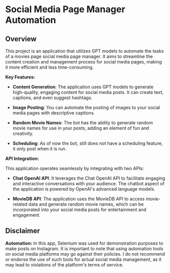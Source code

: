 # Social Media Page Manager Automation

## Overview

This project is an application that utilizes GPT models to automate the tasks of a movies page social media page manager. It aims to streamline the content creation and management process for social media pages, making it more efficient and less time-consuming.

**Key Features:**

- **Content Generation**: The application uses GPT models to generate high-quality, engaging content for social media posts. It can create text, captions, and even suggest hashtags.

- **Image Posting**: You can automate the posting of images to your social media pages with descriptive captions.

- **Random Movie Names**: The bot has the ability to generate random movie names for use in your posts, adding an element of fun and creativity.

- **Scheduling**: As of now the bot, still does not have a scheduling feature, it only post when it is run.
  





**API Integration:**

This application operates seamlessly by integrating with two APIs:

- **Chat OpenAI API**: It leverages the Chat OpenAI API to facilitate engaging and interactive conversations with your audience. The chatbot aspect of the application is powered by OpenAI's advanced language models.

- **MovieDB API**: The application uses the MovieDB API to access movie-related data and generate random movie names, which can be incorporated into your social media posts for entertainment and engagement.

## Disclaimer 

**Automation:** In this app, Selenium was used for demonstration purposes to make posts on Instagram. It is important to note that using automation tools on social media platforms may go against their policies. I do not recommend or endorse the use of such tools for actual social media management, as it may lead to violations of the platform's terms of service.
